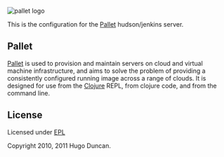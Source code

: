 ![pallet logo](https://github.com/downloads/pallet/pallet/pallet-logo.png)

This is the configuration for the [Pallet](http://palletops.com) hudson/jenkins
server.

## Pallet

[Pallet](http://palletops.com) is used to provision and maintain servers on
cloud and virtual machine infrastructure, and aims to solve the problem of
providing a consistently configured running image across a range of clouds.  It
is designed for use from the [Clojure](http://clojure.org) REPL, from clojure
code, and from the command line.


## License

Licensed under [EPL](http://www.eclipse.org/legal/epl-v10.html)

Copyright 2010, 2011 Hugo Duncan.
